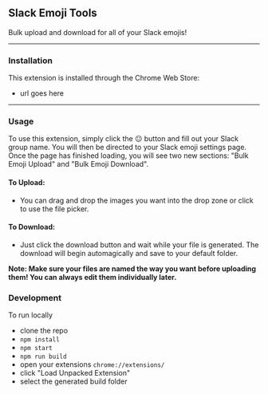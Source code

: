 ## Slack Emoji Tools

Bulk upload and download for all of your Slack emojis!

-----

### Installation

This extension is installed through the Chrome Web Store: 
 - url goes here

-----

### Usage

To use this extension, simply click the 😐 button and fill out your Slack group name. You will then be directed to your Slack emoji settings page. Once the page has finished loading, you will see two new sections: "Bulk Emoji Upload" and "Bulk Emoji Download". 

#### To Upload:
 - You can drag and drop the images you want into the drop zone or click to use the file picker.

#### To Download:
 - Just click the download button and wait while your file is generated. The download will begin automagically and save to your default folder.

**Note: Make sure your files are named the way you want before uploading them! You can always edit them individually later.**

### Development

To run locally
 - clone the repo
 - `npm install`
 - `npm start`
 - `npm run build`
 - open your extensions `chrome://extensions/`
 - click "Load Unpacked Extension"
 - select the generated build folder